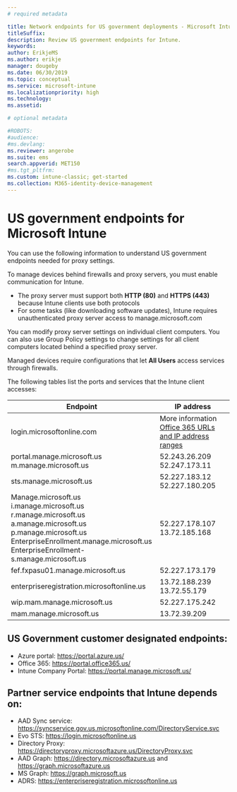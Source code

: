 ```yaml
---
# required metadata

title: Network endpoints for US government deployments - Microsoft Intune
titleSuffix: 
description: Review US government endpoints for Intune.
keywords:
author: ErikjeMS
ms.author: erikje
manager: dougeby
ms.date: 06/30/2019
ms.topic: conceptual
ms.service: microsoft-intune
ms.localizationpriority: high
ms.technology:
ms.assetid:

# optional metadata

#ROBOTS:
#audience:
#ms.devlang:
ms.reviewer: angerobe
ms.suite: ems
search.appverid: MET150
#ms.tgt_pltfrm:
ms.custom: intune-classic; get-started
ms.collection: M365-identity-device-management
---
```


# US government endpoints for Microsoft Intune

You can use the following information to understand US government endpoints needed for proxy settings.

To manage devices behind firewalls and proxy servers, you must enable communication for Intune.

- The proxy server must support both **HTTP (80)** and **HTTPS (443)** because Intune clients use both protocols
- For some tasks (like downloading software updates), Intune requires unauthenticated proxy server access to manage.microsoft.com

You can modify proxy server settings on individual client computers. You can also use Group Policy settings to change settings for all client computers located behind a specified proxy server.

Managed devices require configurations that let **All Users** access services through firewalls.

The following tables list the ports and services that the Intune client accesses:

|**Endpoint**|**IP address**|
|---------------------|-----------|
|login.microsoftonline.com | More information [Office 365 URLs and IP address ranges](https://support.office.com/article/Office-365-URLs-and-IP-address-ranges-8548a211-3fe7-47cb-abb1-355ea5aa88a2) |
|portal.manage.microsoft.us<br> m.manage.microsoft.us | 52.243.26.209 <br> 52.247.173.11 |
| sts.manage.microsoft.us | 52.227.183.12 <br>52.227.180.205 |
|Manage.microsoft.us <br>i.manage.microsoft.us <br>r.manage.microsoft.us <br>a.manage.microsoft.us <br>p.manage.microsoft.us <br>EnterpriseEnrollment.manage.microsoft.us <br>EnterpriseEnrollment-s.manage.microsoft.us | 52.227.178.107 <br> 13.72.185.168|
| fef.fxpasu01.manage.microsoft.us | 52.227.173.179 |
| enterpriseregistration.microsoftonline.us | 13.72.188.239 <br> 13.72.55.179 |
| wip.mam.manage.microsoft.us | 52.227.175.242 |
| mam.manage.microsoft.us | 13.72.39.209 | 

## US Government customer designated endpoints:
- Azure portal: https://portal.azure.us/ 
- Office 365: https://portal.office365.us/ 
- Intune Company Portal: https://portal.manage.microsoft.us/ 

## Partner service endpoints that Intune depends on:
- AAD Sync service: https://syncservice.gov.us.microsoftonline.com/DirectoryService.svc
- Evo STS: https://login.microsoftonline.us
- Directory Proxy: https://directoryproxy.microsoftazure.us/DirectoryProxy.svc
- AAD Graph: https://directory.microsoftazure.us and https://graph.microsoftazure.us
- MS Graph: https://graph.microsoft.us
- ADRS: https://enterpriseregistration.microsoftonline.us
